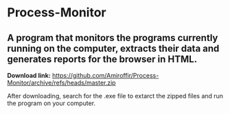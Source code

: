 # Process-Monitor

## A program that monitors the programs currently running on the computer, extracts their data and generates reports for the browser in HTML.

**Download link:** https://github.com/Amiroffir/Process-Monitor/archive/refs/heads/master.zip

After downloading, search for the .exe file to extarct the zipped files and run the program on your computer. 
